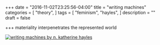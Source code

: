 +++
date = "2016-11-02T23:25:56-04:00"
title = "writing machines"
categories = [
  "theory",
  ]
tags = [
  "feminism",
  "hayles",
  ]
description = ""
draft = false

+++
materiality interpenetrates the represented world

[![writing machines by n. katherine hayles](/img/exotic-dancers.jpg)](/pdf/writing-machines.pdf)
<!--more-->